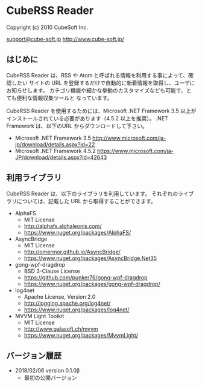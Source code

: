 CubeRSS Reader
====

Copyright (c) 2010 CubeSoft Inc.

support@cube-soft.jp
http://www.cube-soft.jp/

## はじめに

CubeRSS Reader は、RSS や Atom と呼ばれる情報を利用する事によって、確認したい
サイトの URL を登録するだけで自動的に新着情報を取得し、ユーザにお知らせします。
カテゴリ機能や細かな挙動のカスタマイズなども可能で、とても便利な情報収集ツールと
なっています。

CubeRSS Reader を使用するためには、Microsoft .NET Framework 3.5 以上が
インストールされている必要があります（4.5.2 以上を推奨）。
.NET Framework は、以下のURL からダウンロードして下さい。

* Microsoft .NET Framework 3.5
  http://www.microsoft.com/ja-jp/download/details.aspx?id=22
* Microsoft .NET Framework 4.5.2
  https://www.microsoft.com/ja-JP/download/details.aspx?id=42643

## 利用ライブラリ

CubeRSS Reader は、以下のライブラリを利用しています。
それぞれのライブラリについては、記載した URL から取得することができます。

* AlphaFS
    - MIT License
    - http://alphafs.alphaleonis.com/
    - https://www.nuget.org/packages/AlphaFS/
* AsyncBridge
    - MIT License
    - http://omermor.github.io/AsyncBridge/
    - https://www.nuget.org/packages/AsyncBridge.Net35
* gong-wpf-dragdrop
    - BSD 3-Clause License
    - https://github.com/punker76/gong-wpf-dragdrop
    - https://www.nuget.org/packages/gong-wpf-dragdrop/
* log4net
    - Apache License, Version 2.0
    - http://logging.apache.org/log4net/
    - https://www.nuget.org/packages/log4net/
* MVVM Light Toolkit
    - MIT License
    - http://www.galasoft.ch/mvvm
    - https://www.nuget.org/packages/MvvmLight/

## バージョン履歴

* 2018/02/06 version 0.1.0β
    - 最初の公開バージョン
